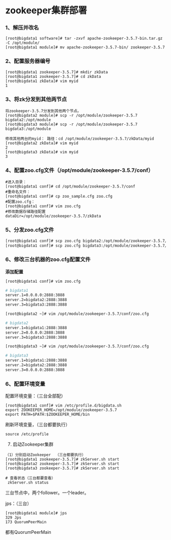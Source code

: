#  zookeeper集群部署

### 1、解压并改名

```shell
[root@bigdata1 software]# tar -zxvf apache-zookeeper-3.5.7-bin.tar.gz  -C /opt/module/
[root@bigdata1 module]# mv apache-zookeeper-3.5.7-bin/ zookeeper-3.5.7
```

### 2、配置服务器编号

```shell
[root@bigdata1 zookeeper-3.5.7]# mkdir zkData
[root@bigdata1 zookeeper-3.5.7]# cd zkData
[root@bigdata1 zkData]# vim myid
1
```

### 3、将zk分发到其他两节点

```
将zookeeper-3.5.7分发到其他两个节点。
[root@bigdata2 module]# scp -r /opt/module/zookeeper-3.5.7 bigdata2:/opt/module
[root@bigdata3 module]# scp -r /opt/module/zookeeper-3.5.7 bigdata3:/opt/module

修改其他两台的myid： 路径：cd /opt/module/zookeeper-3.5.7/zkData/myid
[root@bigdata2 zkData]# vim myid
2
[root@bigdata3 zkData]# vim myid
3

```

### 4、配置zoo.cfg文件（/opt/module/zookeeper-3.5.7/conf）

```
#进入目录：
[root@bigdata1 conf]# cd /opt/module/zookeeper-3.5.7/conf
#重命名文件：
[root@bigdata1 conf]# cp zoo_sample.cfg zoo.cfg
#配置zoo.cfg：
[root@bigdata1 conf]# vim zoo.cfg
#修改数据存储路径配置
dataDir=/opt/module/zookeeper-3.5.7/zkData
```

### 5、分发zoo.cfg文件

```bash
[root@bigdata1 conf]# scp zoo.cfg bigdata2:/opt/module/zookeeper-3.5.7/conf
[root@bigdata1 conf]# scp zoo.cfg bigdata3:/opt/module/zookeeper-3.5.7/conf
```

### 6、修改三台机器的zoo.cfg配置文件

**添加配置**

```bash
[root@bigdata1 conf]# vim zoo.cfg

# bigdata1
server.1=0.0.0.0:2888:3888
server.2=bigdata2:2888:3888
server.3=bigdata3:2888:3888
```

```bash
[root@bigdata2 ~]# vim /opt/module/zookeeper-3.5.7/conf/zoo.cfg

# bigdata2
server.1=bigdata1:2888:3888
server.2=0.0.0.0:2888:3888
server.3=bigdata3:2888:3888
```

```bash
[root@bigdata3 ~]# vim /opt/module/zookeeper-3.5.7/conf/zoo.cfg

# bigdata3
server.1=bigdata1:2888:3888
server.2=bigdata2:2888:3888
server.3=0.0.0.0:2888:3888
```

### 6、配置环境变量

配置环境变量：（三台全部配）

```
[root@bigdata1 conf]# vim /etc/profile.d/bigdata.sh
export ZOOKEEPER_HOME=/opt/module/zookeeper-3.5.7
export PATH=$PATH:$ZOOKEEPER_HOME/bin
```

刷新环境变量，（三台都要执行）

```
source /etc/profile
```



7. 启动Zookeeper集群

```shell
（1）分别启动Zookeeper  （三台都要执行）
[root@bigdata1 zookeeper-3.5.7]# zkServer.sh start
[root@bigdata2 zookeeper-3.5.7]# zkServer.sh start
[root@bigdata3 zookeeper-3.5.7]# zkServer.sh start

# 查看状态（三台都要查看）
 zkServer.sh status

```

三台节点中，两个follower。一个leader。



jps：（三台）

```
[root@bigdata1 module]# jps
329 Jps
173 QuorumPeerMain
```

都有QuorumPeerMain





